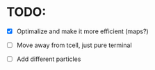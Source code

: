 # TODO:
- [x] Optimalize and make it more efficient (maps?)
- [ ] Move away from tcell, just pure terminal
- [ ] Add different particles


